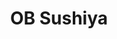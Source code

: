 ---
layout: place
title: "OB Sushiya"
permalink: /california/san-diego/ob-sushiya.html
stateAbbr: CA
stateName: California
cityName: San Diego
seo:
  name: "OB Sushiya"
  type: Restaurant
  links: null
description: "Looking for sushi in San Diego, California? Check out OB Sushiya for a delightful Japanese dining experience. Enjoy a variety of sushi and other dishes in a ..."
place_id: ChIJq6q6CDqq3oAR1ZAQy6nYqcM
photos:
  - name: >-
      places/ChIJq6q6CDqq3oAR1ZAQy6nYqcM/photos/AeeoHcIcJx_3wqeizFjws3nvG51Aq8fT8gfy1-ljkGPiVWswbr5u1R04Oo7sZqkbYEFwJK5N5thMAIWsvz44LO_GqTtkhw6buOKyMqL9r8eSw6kfmWWqghxPFG8X2LeF5dePrR4S6CMHCYtMkZJtWw760dFw6hMYluI_STQ5qGlP1VKemFwp7AKTq5LJSTwp2e4RO77-R-MeKoFO8o7_uQlqzXHobPzXMbq_mSVUsXKUUAonoCCpuazw-6sBhzjNPE9TNn4ERgyfrovHXL6OmNk_XhQTXHUHhpARELt9lTrtoMFMjA
    widthPx: 4032
    heightPx: 3024
    authorAttributions:
      - displayName: OB Sushiya
        uri: https://maps.google.com/maps/contrib/116217664269555960432
        photoUri: >-
          https://lh3.googleusercontent.com/a/ACg8ocKgCePN88a5zcsOwak47P4HRLeEWmGLr8hXglja-b5EM6rZvQ=s100-p-k-no-mo
    flagContentUri: >-
      https://www.google.com/local/imagery/report/?cb_client=maps_api_places.places_api&image_key=!1e10!2sAF1QipNbr2oEUZvh7zb3Bi-sOmo1GGA7JyaBJc-k1oct&hl=en-US
    googleMapsUri: >-
      https://www.google.com/maps/place//data=!3m4!1e2!3m2!1sAF1QipNbr2oEUZvh7zb3Bi-sOmo1GGA7JyaBJc-k1oct!2e10!4m2!3m1!1s0x80deaa3a08baaaab:0xc3a9d8a9cb1090d5
  - name: >-
      places/ChIJq6q6CDqq3oAR1ZAQy6nYqcM/photos/AeeoHcLYLsgzJpJvg6dbfPoqY9Q2h9HkDegzOk_XtM8zNdgUrH1udtCRsDXlN2fogyP7gTudZnCnOt4Xdl6Kp75mSSP2vNUtk-2CFglhpBQbhbjGn-cyBDovcbyIuslTVC9uTR7QHo7i-1eyMpNkNGlhypbTmBa1HWQr-R5T22CqW8z5Kxg8xl-R5rGxoGjSr2IIYM6oPNOTLOlpd4CxF56v9AI__ZX_LYWh1RY8V0Z5QOMxVhwd3GaPpmrGR_2lbpcGfCRVXwLtfJ_t9HTNt1rPHf_A7d5Av5ye2smmVAN7FZnadg
    widthPx: 3024
    heightPx: 4032
    authorAttributions:
      - displayName: OB Sushiya
        uri: https://maps.google.com/maps/contrib/116217664269555960432
        photoUri: >-
          https://lh3.googleusercontent.com/a/ACg8ocKgCePN88a5zcsOwak47P4HRLeEWmGLr8hXglja-b5EM6rZvQ=s100-p-k-no-mo
    flagContentUri: >-
      https://www.google.com/local/imagery/report/?cb_client=maps_api_places.places_api&image_key=!1e10!2sAF1QipPPo36tCwiIkGso1hKH74nX-8r-w1wL-_lSIRgc&hl=en-US
    googleMapsUri: >-
      https://www.google.com/maps/place//data=!3m4!1e2!3m2!1sAF1QipPPo36tCwiIkGso1hKH74nX-8r-w1wL-_lSIRgc!2e10!4m2!3m1!1s0x80deaa3a08baaaab:0xc3a9d8a9cb1090d5
  - name: >-
      places/ChIJq6q6CDqq3oAR1ZAQy6nYqcM/photos/AeeoHcKHSf984ThK-XEde6LQdKf9g0exZAfYZxXwPkLuJDenOURhyU6THiyMmV3upnSt6GwtUus_p_mIS2O0XoMPqv3-t1ETpQxcWSXttuP6OqUfdlMm-jHNnAY0Ddm9os5pY1LysSp4wG_plVWcaLn_kxYn96D4ftnBeuiYw9Pw0uq0rSAKKFG7uV7y6OJrIgGqLtUfmKlr975EFuJF4mr_mqU83iJWhwnBzoet82YkPYzaslKr6Z2PuwK7SasgYgrN21ZBcC5FEeTrGthqbS1GlTaYXpSzuBu4-zXJtQlCk_gMK16ULAGNE1ubyFwuYkzo_iVcxDdJR5TfQ5ptvmz2mrkbhqNEfc8Vk-WIdvC05MxMoFcpej2U_MgwoODzqCob_M-J7vBhajmlNZ2DXawI2X22QehSWI598n_t2DvHc3JO6l1U
    widthPx: 1108
    heightPx: 813
    authorAttributions:
      - displayName: Daniel B
        uri: https://maps.google.com/maps/contrib/103530690346892607189
        photoUri: >-
          https://lh3.googleusercontent.com/a/ACg8ocK125fTKurTKknHd8bOHhSgyVJ-3Cj0HckzGaTRZNbPwew_5Q=s100-p-k-no-mo
    flagContentUri: >-
      https://www.google.com/local/imagery/report/?cb_client=maps_api_places.places_api&image_key=!1e10!2sCIHM0ogKEICAgMDQoqzPogE&hl=en-US
    googleMapsUri: >-
      https://www.google.com/maps/place//data=!3m4!1e2!3m2!1sCIHM0ogKEICAgMDQoqzPogE!2e10!4m2!3m1!1s0x80deaa3a08baaaab:0xc3a9d8a9cb1090d5
  - name: >-
      places/ChIJq6q6CDqq3oAR1ZAQy6nYqcM/photos/AeeoHcIzv3nSA34L7cDnknoVlLkWtD4mIMAO038Iq1DfhgaeESmywwSc3TCkmbU9JEqRKWk2j1uFSZxHP43EBfBkw7DWa471AbH5z6ZSH-_GI6EvwoLsnRZpm3fC2S-nod1YXLfMBlrevAWhUnurQIDFPPNAZay7_cseJ_qgjXErRPZPYG6AsJJOCr3WeZ253n6I6ubGVM-aVvyKWigYrh3pZ7mi8h4b5VvjvPZNFYTIt6t4cqb1wi_Wd93KK8y_q4mJOPJl1dLnB2vHLuZeVki3KtTugaZ3y-b5o-M9T4KbUVh_IA
    widthPx: 3024
    heightPx: 4032
    authorAttributions:
      - displayName: OB Sushiya
        uri: https://maps.google.com/maps/contrib/116217664269555960432
        photoUri: >-
          https://lh3.googleusercontent.com/a/ACg8ocKgCePN88a5zcsOwak47P4HRLeEWmGLr8hXglja-b5EM6rZvQ=s100-p-k-no-mo
    flagContentUri: >-
      https://www.google.com/local/imagery/report/?cb_client=maps_api_places.places_api&image_key=!1e10!2sAF1QipOX9denXh-KIfaHZnKfPZVri7sHPlXEchKfqP73&hl=en-US
    googleMapsUri: >-
      https://www.google.com/maps/place//data=!3m4!1e2!3m2!1sAF1QipOX9denXh-KIfaHZnKfPZVri7sHPlXEchKfqP73!2e10!4m2!3m1!1s0x80deaa3a08baaaab:0xc3a9d8a9cb1090d5
  - name: >-
      places/ChIJq6q6CDqq3oAR1ZAQy6nYqcM/photos/AeeoHcJBybFobEkhP-K536kb8wjnDC2EE9zh5ZO0ALtpHM6vhXpFk0fgBeWtWDX5kKutRV9cC2koauxE34IuoeTcsGJQ32tCSoNlP_ZYSEHsCTjAoqW0RwpgWRkEAgs6g9OOg5_k6phrz6S1BxBd7LVRdylBOTRPRNgI_0aWG4_fv9-5Qv9kP6Z-NEJBCpgBX3dCMcem3EsfeRpahdHL4hmU6NbzYZeVhbypr93cFKxlxmF2uOcVwD3AQOKQIbTg3PMZvMfrr_d-tB02DXa5ccL56J0HrIk0htUb7zeNwnBiApIklQ
    widthPx: 3709
    heightPx: 4800
    authorAttributions:
      - displayName: OB Sushiya
        uri: https://maps.google.com/maps/contrib/116217664269555960432
        photoUri: >-
          https://lh3.googleusercontent.com/a/ACg8ocKgCePN88a5zcsOwak47P4HRLeEWmGLr8hXglja-b5EM6rZvQ=s100-p-k-no-mo
    flagContentUri: >-
      https://www.google.com/local/imagery/report/?cb_client=maps_api_places.places_api&image_key=!1e10!2sAF1QipOCEgubzU9SnbyNF_C3z7UawcBX-phAteH1LzPV&hl=en-US
    googleMapsUri: >-
      https://www.google.com/maps/place//data=!3m4!1e2!3m2!1sAF1QipOCEgubzU9SnbyNF_C3z7UawcBX-phAteH1LzPV!2e10!4m2!3m1!1s0x80deaa3a08baaaab:0xc3a9d8a9cb1090d5
  - name: >-
      places/ChIJq6q6CDqq3oAR1ZAQy6nYqcM/photos/AeeoHcKVksJuz-32ybTFDU3McqFKxZFR2SvVuOppjk_ypV9Ddtkh5IcsziZ6FOYkY6W7-BHUoT-fwAKEgDpaymMATuHb0fNXqMABqSTchJLbTTPkmkdEB3MZq_Wz225UBsIuR1c2J0JnVSZmGBqdhLsBz3K3NccOFSooSh9MtY_4JawqxfDaHXpy5bdHLSbl2AgdjB41d17TmFXg5XQohAhBqLwd3VKV_MUO62aQHYhy-Eol8iHx__RHBuL11jo41CrReURxrIzx0wEGqqHi1dlm02fwapI9xkvSjhTVOV24K-DOtw
    widthPx: 3709
    heightPx: 4800
    authorAttributions:
      - displayName: OB Sushiya
        uri: https://maps.google.com/maps/contrib/116217664269555960432
        photoUri: >-
          https://lh3.googleusercontent.com/a/ACg8ocKgCePN88a5zcsOwak47P4HRLeEWmGLr8hXglja-b5EM6rZvQ=s100-p-k-no-mo
    flagContentUri: >-
      https://www.google.com/local/imagery/report/?cb_client=maps_api_places.places_api&image_key=!1e10!2sAF1QipO-F5-ZTh33JnAxYPyRSNqRqMUf1SA3uz4trN03&hl=en-US
    googleMapsUri: >-
      https://www.google.com/maps/place//data=!3m4!1e2!3m2!1sAF1QipO-F5-ZTh33JnAxYPyRSNqRqMUf1SA3uz4trN03!2e10!4m2!3m1!1s0x80deaa3a08baaaab:0xc3a9d8a9cb1090d5
  - name: >-
      places/ChIJq6q6CDqq3oAR1ZAQy6nYqcM/photos/AeeoHcIh-lG8WiO6Wxf9sVco2kmWZRU9y-wgzWcZvp3JLty-FXyHfN1iAfNfn9JtULkdmVzl04gqKZcR52lIDrrrYVwllAczBN9UuSGdVQb95230iJ0fYhFMXuFUgPw0sBrnNQ1VsdtXV148Pob5YYnRClGGQWyhlaMgDjzc6N4CEHJD3B2KTaGax6mJsm0EDa8Azi7jlbaRzNKcH4QzhaT3wzni5_mlCvmKf31uhdHJysOoMKi_ltv9w0jFzKpMWEVJqkBrW3eGGzGAMfuRoYyeRwlXGQyR6C3B9rol-fkfDz3GPQ
    widthPx: 3024
    heightPx: 4032
    authorAttributions:
      - displayName: OB Sushiya
        uri: https://maps.google.com/maps/contrib/116217664269555960432
        photoUri: >-
          https://lh3.googleusercontent.com/a/ACg8ocKgCePN88a5zcsOwak47P4HRLeEWmGLr8hXglja-b5EM6rZvQ=s100-p-k-no-mo
    flagContentUri: >-
      https://www.google.com/local/imagery/report/?cb_client=maps_api_places.places_api&image_key=!1e10!2sAF1QipPWgZW7_6WD3PpSGCNFRNnvzjhnUJI7S2BiaFd9&hl=en-US
    googleMapsUri: >-
      https://www.google.com/maps/place//data=!3m4!1e2!3m2!1sAF1QipPWgZW7_6WD3PpSGCNFRNnvzjhnUJI7S2BiaFd9!2e10!4m2!3m1!1s0x80deaa3a08baaaab:0xc3a9d8a9cb1090d5
  - name: >-
      places/ChIJq6q6CDqq3oAR1ZAQy6nYqcM/photos/AeeoHcIBdAakqj2Mu9XqrEoQa9seOJBuBw3ll0vabz7gZRPFqZ4Lbr3wRl5cMolZlVed2ZnewiZjIZI2TCF9IA4RASihe62br_21hj07dqvBULwP62ZS5bvZf7wIB3To5Oa0eV278q1u5vF52DdoXVxNgJ-SCqqGUYyLYhxLaSiA8Ds4e21RS3pwtFSDHdOXUczTJopIjGWOinoOz3WUDM5l9JFt5MdtIE28prnN6Z6lUrQOtLC7SOkKM7vMuZuyOZedcOHi7uIGIJb-665d1JNljpM1CQ2atGDcHClNVlLvchTaPQ
    widthPx: 4800
    heightPx: 3105
    authorAttributions:
      - displayName: OB Sushiya
        uri: https://maps.google.com/maps/contrib/116217664269555960432
        photoUri: >-
          https://lh3.googleusercontent.com/a/ACg8ocKgCePN88a5zcsOwak47P4HRLeEWmGLr8hXglja-b5EM6rZvQ=s100-p-k-no-mo
    flagContentUri: >-
      https://www.google.com/local/imagery/report/?cb_client=maps_api_places.places_api&image_key=!1e10!2sAF1QipOLk2Syg_AQKGfOYhV4aVsgYNuTGGeLjajxgxjz&hl=en-US
    googleMapsUri: >-
      https://www.google.com/maps/place//data=!3m4!1e2!3m2!1sAF1QipOLk2Syg_AQKGfOYhV4aVsgYNuTGGeLjajxgxjz!2e10!4m2!3m1!1s0x80deaa3a08baaaab:0xc3a9d8a9cb1090d5
  - name: >-
      places/ChIJq6q6CDqq3oAR1ZAQy6nYqcM/photos/AeeoHcJzIgkm1cUHEx4jXAi-KCJisZa0gTDkNSrQfgIxfYhAGnwHxOOBAh1V4ieXxMTv8tV7Vl7sDWRf4yakLzRCUakqlNlgPqihOe-a_a3I9Upo61_RPg1GgM0-J1Xi01UyZHl8Bieg-PFQGQzvRYB1AVG22Df8NA2ZBLtY3p_6M1YwtPKnGDt5IBB8xRBAKO9DGCsfybN_s2ECJwLiXsg7jh_Urx2xhbdL-jLYTpz7brqePHELmowyh7ca2IV_RYCvaVDCyNTgUbsAODdVSdy_k_25kUkfgWzAMEDYbZg2e50RbA
    widthPx: 450
    heightPx: 480
    authorAttributions:
      - displayName: OB Sushiya
        uri: https://maps.google.com/maps/contrib/116217664269555960432
        photoUri: >-
          https://lh3.googleusercontent.com/a/ACg8ocKgCePN88a5zcsOwak47P4HRLeEWmGLr8hXglja-b5EM6rZvQ=s100-p-k-no-mo
    flagContentUri: >-
      https://www.google.com/local/imagery/report/?cb_client=maps_api_places.places_api&image_key=!1e10!2sAF1QipNExT1C8KgSUFa0508qrFt0zYlk-0YyFReByQtT&hl=en-US
    googleMapsUri: >-
      https://www.google.com/maps/place//data=!3m4!1e2!3m2!1sAF1QipNExT1C8KgSUFa0508qrFt0zYlk-0YyFReByQtT!2e10!4m2!3m1!1s0x80deaa3a08baaaab:0xc3a9d8a9cb1090d5
  - name: >-
      places/ChIJq6q6CDqq3oAR1ZAQy6nYqcM/photos/AeeoHcI1Ul_sOEFmX4ldjIWkcBuPSlp2n2AaXR78EXH_9OzznmS4Ai3DterJoN9UVXDbJwPkm_i15wzPXjVvHZdaOcHC_UHnTJxmwH3R-y-ZZ7DXUL7l9FsPlXvQ8P3VzimYx-cYurgiEpo7GASFybyAGeEdQUcArxxMQyT8gRvFHXIOI2-9-8QSYfIEzag0WgC40uDv2Ihm840o4To2lfFX5yhHU3WQMKi2xNDqorZ3q0geIoS0K0vi_gLgscTn-kJ2boEFUya3tlqTc4Rw-5WArshacHgimf6DOp8GQcYYv983BA
    widthPx: 4800
    heightPx: 3105
    authorAttributions:
      - displayName: OB Sushiya
        uri: https://maps.google.com/maps/contrib/116217664269555960432
        photoUri: >-
          https://lh3.googleusercontent.com/a/ACg8ocKgCePN88a5zcsOwak47P4HRLeEWmGLr8hXglja-b5EM6rZvQ=s100-p-k-no-mo
    flagContentUri: >-
      https://www.google.com/local/imagery/report/?cb_client=maps_api_places.places_api&image_key=!1e10!2sAF1QipNsc0eWesO_8UYKbCf9DFNTmxQnYX_6PBCOVd0j&hl=en-US
    googleMapsUri: >-
      https://www.google.com/maps/place//data=!3m4!1e2!3m2!1sAF1QipNsc0eWesO_8UYKbCf9DFNTmxQnYX_6PBCOVd0j!2e10!4m2!3m1!1s0x80deaa3a08baaaab:0xc3a9d8a9cb1090d5
address: 4967 Newport Ave, San Diego, CA 92107, USA
street: 4967 Newport Ave
city: San Diego
state: CA
zip: '92107'
country: USA
neighborhood: Point Loma
latitude: '32.746492'
longitude: '-117.250713'
accessibility_options:
  wheelchairAccessibleParking: true
  wheelchairAccessibleEntrance: true
  wheelchairAccessibleSeating: true
business_status: OPERATIONAL
name: OB Sushiya
google_maps_links:
  directionsUri: >-
    https://www.google.com/maps/dir//''/data=!4m7!4m6!1m1!4e2!1m2!1m1!1s0x80deaa3a08baaaab:0xc3a9d8a9cb1090d5!3e0
  placeUri: https://maps.google.com/?cid=14099038332227981525
  writeAReviewUri: >-
    https://www.google.com/maps/place//data=!4m3!3m2!1s0x80deaa3a08baaaab:0xc3a9d8a9cb1090d5!12e1
  reviewsUri: >-
    https://www.google.com/maps/place//data=!4m4!3m3!1s0x80deaa3a08baaaab:0xc3a9d8a9cb1090d5!9m1!1b1
  photosUri: >-
    https://www.google.com/maps/place//data=!4m3!3m2!1s0x80deaa3a08baaaab:0xc3a9d8a9cb1090d5!10e5
primary_type: Sushi Restaurant
opening_hours:
  regular: null
  current: null
secondary_opening_hours:
  regular:
    weekdayDescriptions: null
    type: null
  current:
    weekdayDescriptions: null
    type: null
phone: null
price_level: null
price_range: null
rating: null
rating_count: 0
website: null
reviews: null
parking_options: null
payment_options: null
allow_dogs: null
curbside_pickup: null
delivery: null
dine_in: null
good_for_children: null
good_for_groups: null
good_for_sports: null
live_music: null
menu_for_children: null
outdoor_seating: null
reservable: null
restroom: null
serves_beer: null
serves_breakfast: null
serves_brunch: null
serves_cocktails: null
serves_coffee: null
serves_dinner: null
serves_dessert: null
serves_lunch: null
serves_vegetarian_food: null
serves_wine: null
takeout: null
summary: null

---